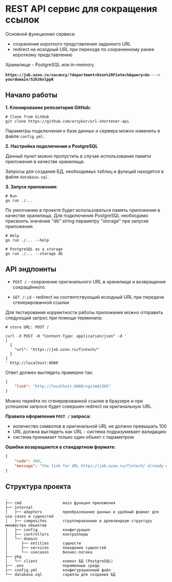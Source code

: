 # REST API сервис для сокращения ссылок

Основной функционал сервиса:

* сохранение короткого представления заданного URL
* redirect на исходный URL при переходе по сохраненному ранее короткому представлению
 
Хранилище -  PostgreSQL или in-memory.

**`https://job.ozon.ru/vacancy/?department=Ozon%20Fintech&query=Go`** `--->` **`yourdomain/52h36xlppR`**

## Начало работы
**1. Клонирование репозитория GitHub:**

```shell
# Clone from GitHub
git clone https://github.com/arsykor/url-shortener-api
```
Параметры подключения к базе данных и сервера можно изменить в файле `config.yml`.

**2. Настройка подключения к PostgreSQL**



Данный пункт можно пропустить в случае использования памяти приложения в качестве хранилища.

Запросы для создания БД, необходимых таблиц и функций находятся в файле  `database.sql`.

**3. Запуск приложения:**

```shell
# Run
go run ./...
```
По умолчанию в проекте будет использоваться память приложения в качестве хранилища. Для подключения PostgreSQL необходимо присвоить значение "db" string параметру "storage" при запуске приложения.

```shell
# Help
go run ./... --help

# PostgreSQL as a storage
go run ./... --storage db 
```

## API эндпоинты



* `POST /` - сохранение оригинального URL в хранилище и возвращение сокращённого

* `GET /:id` - redirect на соответствующий исходный URL при передаче сгенерированной ссылки 

Для тестирования корректности работы приложения можно отправить следующий запрос при помощи терминала:

```shell
# store URL: POST /

curl -X POST -H "Content-Type: application/json" -d '
[
  {
    "url": "https://job.ozon.ru/fintech/"
  }
]
' http://localhost:8080
```
 Ответ должен выглядеть примерно так:

```json
{
    "link": "http://localhost:8080/vgzJmQi5K5"
}
```
Можно перейти по сгенерированной ссылке в браузере и при успешном запросе будет совершен redirect на оригинальную URL.

**Правила оформления `POST /` запроса:**

* количество символов в оригинальной URL не должно превышать 100
* URL должна выглядеть как URL - система подразумевает валидацию
* система принимает только один объект с параметром

**Ошибки возвращаются в стандартном формате:**

```json
{
    "code": 400,
    "message": "the link for URL https://job.ozon.ru/fintech/ already exists, try using ID = vgzJmQi5K5"
}
```




## Структура проекта
 
```
.
├── cmd                  main функция приложения
├── internal             
│   ├── adapters         преобразование данных в удобный формат для use cases и сущностей
│   ├── composites       сгруппированные в древовидную структуру множества объектов
│   ├── config           конфигурация
│   ├── controllers      контроллеры
│   └── domain           
│      ├── entities      сущности
│      ├── services      поведение сущностей
│      └── usecases      бизнес-логика
├── pkg               
│   └── client           клиент БД (PostgreSQL)
├── .env                 переменные среды
├── config.yml           конфигурационный файл
└── database.sql         скрипты для создания БД
```
